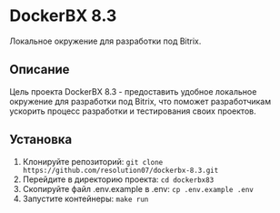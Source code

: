 # DockerBX 8.3

Локальное окружение для разработки под Bitrix.

## Описание

Цель проекта DockerBX 8.3 - предоставить удобное локальное окружение для разработки под Bitrix, что поможет разработчикам ускорить процесс разработки и тестирования своих проектов.

## Установка

1. Клонируйте репозиторий: `git clone https://github.com/resolution07/dockerbx-8.3.git`
2. Перейдите в директорию проекта: `cd dockerbx83`
3. Скопируйте файл .env.example в .env: `cp .env.example .env`
4. Запустите контейнеры: `make run`
